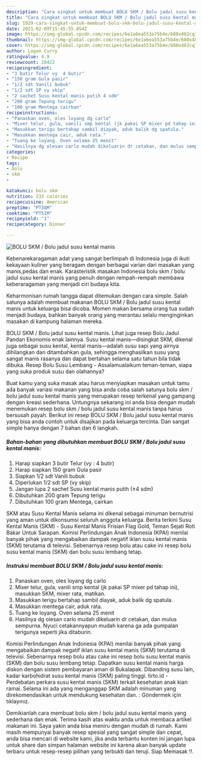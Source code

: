 ```yaml
---
description: "Cara singkat untuk membuat BOLU SKM / Bolu jadul susu kental manis Teruji"
title: "Cara singkat untuk membuat BOLU SKM / Bolu jadul susu kental manis Teruji"
slug: 1929-cara-singkat-untuk-membuat-bolu-skm-bolu-jadul-susu-kental-manis-teruji
date: 2021-02-09T15:45:55.854Z
image: https://img-global.cpcdn.com/recipes/6e1a6ea553a75b4e/680x482cq70/bolu-skm-bolu-jadul-susu-kental-manis-foto-resep-utama.jpg
thumbnail: https://img-global.cpcdn.com/recipes/6e1a6ea553a75b4e/680x482cq70/bolu-skm-bolu-jadul-susu-kental-manis-foto-resep-utama.jpg
cover: https://img-global.cpcdn.com/recipes/6e1a6ea553a75b4e/680x482cq70/bolu-skm-bolu-jadul-susu-kental-manis-foto-resep-utama.jpg
author: Logan Curry
ratingvalue: 4.9
reviewcount: 28422
recipeingredient:
- "3 butir Telur vy  4 butir"
- "150 gram Gula pasir"
- "1/2 sdt Vanili bubuk"
- "1/2 sdt SP vy skip"
- "2 sachet Susu kental manis putih 4 sdm"
- "200 gram Tepung terigu"
- "100 gram Mentega cairkan"
recipeinstructions:
- "Panaskan oven, oles loyang dg carlo"
- "Mixer telur, gula, vanili smp kental (jk pakai SP mixer pd tahap ini), masukkan SKM, mixer rata, matikan."
- "Masukkan terigu bertahap sambil diayak, aduk balik dg spatula."
- "Masukkan mentega cair, aduk rata."
- "Tuang ke loyang. Oven selama 25 menit"
- "Hasilnya dg olesan carlo mudah dikeluarin dr cetakan, dan mulus sempurna. Nyuci cetakannyapun mudah karena ga ada gumpalan terigunya seperti jika ditaburin."
categories:
- Recipe
tags:
- bolu
- skm
- 

katakunci: bolu skm  
nutrition: 233 calories
recipecuisine: American
preptime: "PT38M"
cooktime: "PT51M"
recipeyield: "1"
recipecategory: Dinner

---
```



![BOLU SKM / Bolu jadul susu kental manis](https://img-global.cpcdn.com/recipes/6e1a6ea553a75b4e/680x482cq70/bolu-skm-bolu-jadul-susu-kental-manis-foto-resep-utama.jpg)

Kebenarekaragaman adat yang sangat berlimpah di Indonesia juga di ikuti kekayaan kuliner yang beragam dengan berbagai varian dari masakan yang manis,pedas dan enak. Karasteristik masakan Indonesia bolu skm / bolu jadul susu kental manis yang penuh dengan rempah-rempah membawa keberaragaman yang menjadi ciri budaya kita.


Keharmonisan rumah tangga dapat ditemukan dengan cara simple. Salah satunya adalah membuat makanan BOLU SKM / Bolu jadul susu kental manis untuk keluarga bisa dicoba. Momen makan bersama orang tua sudah menjadi budaya, bahkan banyak orang yang merantau selalu menginginkan masakan di kampung halaman mereka.

BOLU SKM / Bolu jadul susu kental manis. Lihat juga resep Bolu Jadul Pandan Ekonomis enak lainnya. Susu kental manis—disingkat SKM, dikenal juga sebagai susu kental, kental manis—adalah susu sapi yang airnya dihilangkan dan ditambahkan gula, sehingga menghasilkan susu yang sangat manis rasanya dan dapat bertahan selama satu tahun bila tidak dibuka. Resep Bolu Susu Lembang - Assalamualaikum teman-teman, siapa yang suka produk susu dan olahannya?

Buat kamu yang suka masak atau harus menyiapkan masakan untuk tamu ada banyak variasi makanan yang bisa anda coba salah satunya bolu skm / bolu jadul susu kental manis yang merupakan resep terkenal yang gampang dengan kreasi sederhana. Untungnya sekarang ini anda bisa dengan mudah menemukan resep bolu skm / bolu jadul susu kental manis tanpa harus bersusah payah.
Berikut ini resep BOLU SKM / Bolu jadul susu kental manis yang bisa anda contoh untuk disajikan pada keluarga tercinta. Dan sangat simple hanya dengan 7 bahan dan 6 langkah.


<!--inarticleads1-->

##### Bahan-bahan yang dibutuhkan membuat BOLU SKM / Bolu jadul susu kental manis:

1. Harap siapkan 3 butir Telur (vy : 4 butir)
1. Harap siapkan 150 gram Gula pasir
1. Siapkan 1/2 sdt Vanili bubuk
1. Diperlukan 1/2 sdt SP (vy skip)
1. Jangan lupa 2 sachet Susu kental manis putih (±4 sdm)
1. Dibutuhkan 200 gram Tepung terigu
1. Dibutuhkan 100 gram Mentega, cairkan


SKM atau Susu Kental Manis selama ini dikenal sebagai minuman bernutrisi yang aman untuk dikonsumsi seluruh anggota keluarga. Berita terkini Susu Kental Manis (SKM) - Susu Kental Manis Frisian Flag Gold, Teman Sejati Roti Bakar Untuk Sarapan. Komisi Perlindungan Anak Indonesia (KPAI) menilai banyak pihak yang mengabaikan dampak negatif iklan susu kental manis (SKM) terutama di televisi. Sebenarnya resep bolu atau cake ini resep bolu susu kental manis (SKM) dan bolu susu lembang tetap. 

<!--inarticleads2-->

##### Instruksi membuat  BOLU SKM / Bolu jadul susu kental manis:

1. Panaskan oven, oles loyang dg carlo
1. Mixer telur, gula, vanili smp kental (jk pakai SP mixer pd tahap ini), masukkan SKM, mixer rata, matikan.
1. Masukkan terigu bertahap sambil diayak, aduk balik dg spatula.
1. Masukkan mentega cair, aduk rata.
1. Tuang ke loyang. Oven selama 25 menit
1. Hasilnya dg olesan carlo mudah dikeluarin dr cetakan, dan mulus sempurna. Nyuci cetakannyapun mudah karena ga ada gumpalan terigunya seperti jika ditaburin.


Komisi Perlindungan Anak Indonesia (KPAI) menilai banyak pihak yang mengabaikan dampak negatif iklan susu kental manis (SKM) terutama di televisi. Sebenarnya resep bolu atau cake ini resep bolu susu kental manis (SKM) dan bolu susu lembang tetap. Dapatkan susu kental manis harga diskon dengan sistem pembayaran aman di Bukalapak. Dibanding susu lain, kadar karbohidrat susu kental manis (SKM) paling tinggi. tirto.id - Perdebatan perkara susu kental manis (SKM) terkait kesehatan anak kian ramai. Selama ini ada yang menganggap SKM adalah minuman yang direkomendasikan untuk mendukung kesehatan dan. : Göndermek için tıklayınız. 

Demikianlah cara membuat bolu skm / bolu jadul susu kental manis yang sederhana dan enak. Terima kasih atas waktu anda untuk membaca artikel makanan ini. Saya yakin anda bisa meniru dengan mudah di rumah. Kami masih mempunyai banyak resep spesial yang sangat simple dan cepat, anda bisa mencari di website kami, jika anda terbantu konten ini jangan lupa untuk share dan simpan halaman website ini karena akan banyak update terbaru untuk resep-resep pilihan yang terbukti dan teruji. Siap Memasak !!. 
